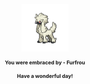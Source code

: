 <p align="center">
    <img src="https://raw.githubusercontent.com/PokeAPI/sprites/master/sprites/pokemon/676.png" width="150" height="150">
</p>
<h3 align="center">You were embraced by - <b>Furfrou</b></h3>
<h3 align="center">Have a wonderful day!</h3>
